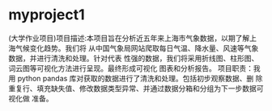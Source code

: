 # myproject1
(大学作业项目)项目描述:本项目旨在分析近五年来上海市气象数据，以期了解上海气候变化趋势。我们将 从中国气象局网站爬取每日气温、降水量、风速等气象数据，并进行清洗和处理。针对代表 性强的数据，我们将采用折线图、柱形图、词云图等可视化方法进行呈现。最终形成可视化 图表和分析报告。 项目职责：我用 python pandas 库对获取的数据进行了清洗和处理。包括初步观察数据、删 除重复行、填充缺失值、修改数据类型异常、并通过数据分箱和分组为下一步数据可视化做 准备。
